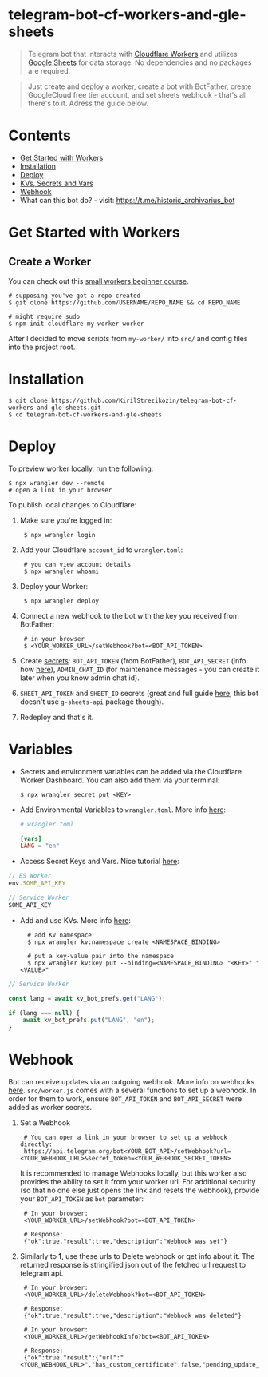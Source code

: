 # telegram-bot-cf-workers-and-gle-sheets
> Telegram bot that interacts with [Cloudflare Workers](https://developers.cloudflare.com/workers/) and utilizes [Google Sheets](https://developers.google.com/sheets/api/guides/concepts) for data storage. No dependencies and no packages are required.

> Just create and deploy a worker, create a bot with BotFather, create GoogleCloud free tier account, and set sheets webhook - that's all there's to it. Adress the guide below.

# Contents

- [Get Started with Workers](#get-started-with-workers)
- [Installation](#installation)
- [Deploy](#deploy)
- [KVs, Secrets and Vars](#variables)
- [Webhook](#webhook)
- What can this bot do? - visit: https://t.me/historic_archivarius_bot

# Get Started with Workers

## Create a Worker

You can check out this [small workers beginner course](https://egghead.io/lessons/cloudflare-create-a-cloudflare-workers-account).
    
    # supposing you've got a repo created
    $ git clone https://github.com/USERNAME/REPO_NAME && cd REPO_NAME
    
    # might require sudo
    $ npm init cloudflare my-worker worker
   
After I decided to move scripts from `my-worker/` into `src/` and config files into the project root.

# Installation

    $ git clone https://github.com/KirilStrezikozin/telegram-bot-cf-workers-and-gle-sheets.git
    $ cd telegram-bot-cf-workers-and-gle-sheets
    
# Deploy

To preview worker locally, run the following:

    $ npx wrangler dev --remote
    # open a link in your browser
    
To publish local changes to Cloudflare:

1. Make sure you're logged in:

        $ npx wrangler login
    
2. Add your Cloudflare `account_id` to `wrangler.toml`:

        # you can view account details
        $ npx wrangler whoami
    
3. Deploy your Worker:

        $ npx wrangler deploy

4. Connect a new webhook to the bot with the key you received from BotFather:
        
        # in your browser
        $ <YOUR_WORKER_URL>/setWebhook?bot=<BOT_API_TOKEN>

5. Create [secrets](#variables): `BOT_API_TOKEN` (from BotFather), `BOT_API_SECRET` (info how [here](https://core.telegram.org/bots/api#setwebhook)), `ADMIN_CHAT_ID` (for maintenance messages - you can create it later when you know admin chat id).

7. `SHEET_API_TOKEN` and `SHEET_ID` secrets (great and full guide [here](https://github.com/bpk68/g-sheets-api#set-up-a-google-sheet), this bot doesn't use `g-sheets-api` package though).

8. Redeploy and that's it.
    
# Variables

- Secrets and environment variables can be added via the Cloudflare Worker Dashboard. You can also add them via your terminal:

      $ npx wrangler secret put <KEY>
      
- Add Environmental Variables to `wrangler.toml`. More info [here](https://developers.cloudflare.com/workers/platform/environment-variables/):

     ```toml
     # wrangler.toml
     
     [vars]
     LANG = "en"
     ```

- Access Secret Keys and Vars. Nice tutorial [here](https://egghead.io/lessons/cloudflare-use-workers-secrets-to-securely-store-api-credentials):

```javascript
// ES Worker
env.SOME_API_KEY
```
```javascript
// Service Worker
SOME_API_KEY
```

- Add and use KVs. More info [here](https://developers.cloudflare.com/workers/runtime-apis/kv/):
           
        # add KV namespace
        $ npx wrangler kv:namespace create <NAMESPACE_BINDING>
        
        # put a key-value pair into the namespace
        $ npx wrangler kv:key put --binding=<NAMESPACE_BINDING> "<KEY>" "<VALUE>"
        
```javascript
// Service Worker

const lang = await kv_bot_prefs.get("LANG");

if (lang === null) {
    await kv_bot_prefs.put("LANG", "en");
}

```

# Webhook

Bot can receive updates via an outgoing webhook. More info on webhooks [here](https://core.telegram.org/bots/api#setwebhook). `src/worker.js` comes with a several functions to set up a webhook. In order for them to work, ensure `BOT_API_TOKEN` and `BOT_API_SECRET` were added as worker secrets.

1. Set a Webhook

        # You can open a link in your browser to set up a webhook directly:
        https://api.telegram.org/bot<YOUR_BOT_API>/setWebhook?url=<YOUR_WEBHOOK_URL>&secret_token=<YOUR_WEBHOOK_SECRET_TOKEN>
        
   
   It is recommended to manage Webhooks locally, but this worker also provides the ability to set it from your worker url. For additional security (so that no one else just opens the link and resets the webhook), provide your `BOT_API_TOKEN` as `bot` parameter: 
        
        # In your browser:
        <YOUR_WORKER_URL>/setWebhook?bot=<BOT_API_TOKEN>
        
        # Response:
        {"ok":true,"result":true,"description":"Webhook was set"}
        
2. Similarly to **1**, use these urls to Delete webhook or get info about it. The returned response is stringified json out of the fetched url request to telegram api.

        # In your browser:
        <YOUR_WORKER_URL>/deleteWebhook?bot=<BOT_API_TOKEN>
        
        # Response:
        {"ok":true,"result":true,"description":"Webhook was deleted"}
        
        # In your browser:
        <YOUR_WORKER_URL>/getWebhookInfo?bot=<BOT_API_TOKEN>
        
        # Response:
        {"ok":true,"result":{"url":"<YOUR_WEBHOOK_URL>","has_custom_certificate":false,"pending_update_count":0}}
